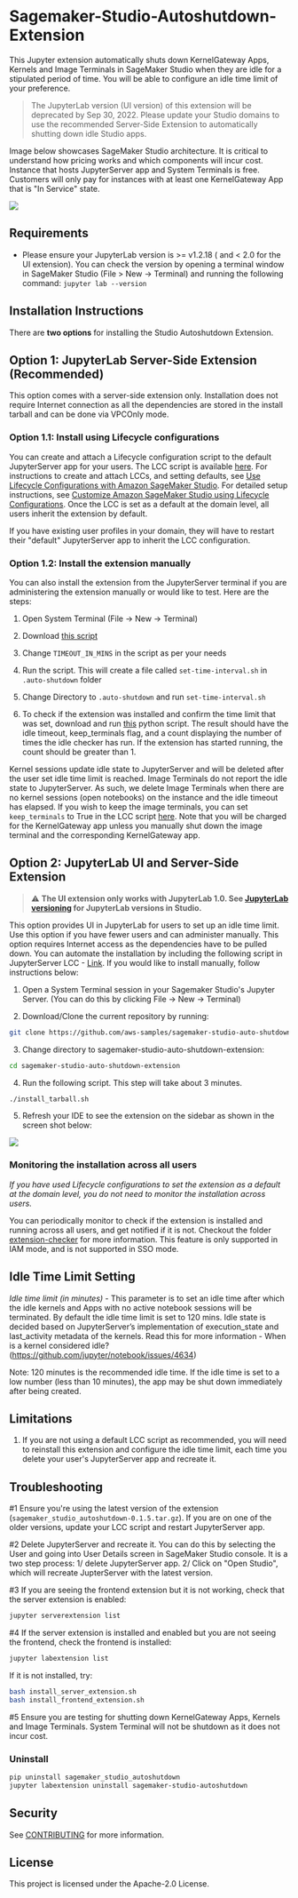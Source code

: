 # Sagemaker-Studio-Autoshutdown-Extension

This Jupyter extension automatically shuts down KernelGateway Apps, Kernels and Image Terminals in SageMaker Studio when they are idle for a stipulated period of time. You will be able to configure an idle time limit of your preference. 

> The JupyterLab version (UI version) of this extension will be deprecated by Sep 30, 2022. Please update your Studio domains to use the recommended Server-Side Extension to automatically shutting down idle Studio apps.

Image below showcases SageMaker Studio architecture. It is critical to understand how pricing works and which components will incur cost. Instance that hosts JupyterServer app and System Terminals is free. Customers will only pay for instances with at least one KernelGateway App that is "In Service" state.

<img src="Studio_arch.jpg">

## Requirements

* Please ensure your JupyterLab version is >= v1.2.18 ( and < 2.0 for the UI extension). You can check the version by opening a terminal window in SageMaker Studio (File > New -> Terminal) and running the following command: `jupyter lab --version`

## Installation Instructions

There are **two options** for installing the Studio Autoshutdown Extension. 

## Option 1: JupyterLab Server-Side Extension (Recommended)
This option comes with a server-side extension only. Installation does not require Internet connection as all the dependencies are stored in the install tarball and can be done via VPCOnly mode. 

### Option 1.1: Install using Lifecycle configurations

You can create and attach a Lifecycle configuration script to the default JupyterServer app for your users. The LCC script is available [here](https://github.com/aws-samples/sagemaker-studio-lifecycle-config-examples/tree/main/scripts/install-autoshutdown-server-extension). For instructions to create and attach LCCs, and setting defaults, see [Use Lifecycle Configurations with Amazon SageMaker Studio](https://docs.aws.amazon.com/sagemaker/latest/dg/studio-lcc.html). For detailed setup instructions, see [Customize Amazon SageMaker Studio using Lifecycle Configurations](https://aws.amazon.com/blogs/machine-learning/customize-amazon-sagemaker-studio-using-lifecycle-configurations/). Once the LCC is set as a default at the domain level, all users inherit the extension by default. 

If you have existing user profiles in your domain, they will have to restart their "default" JupyterServer app to inherit the LCC configuration.

### Option 1.2: Install the extension manually

You can also install the extension from the JupyterServer terminal if you are administering the extension manually or would like to test. Here are the steps:

1. Open System Terminal (File -> New -> Terminal)

2. Download [this script](https://github.com/aws-samples/sagemaker-studio-lifecycle-config-examples/blob/main/scripts/install-autoshutdown-server-extension/on-jupyter-server-start.sh)

3. Change `TIMEOUT_IN_MINS` in the script as per your needs

4. Run the script. This will create a file called `set-time-interval.sh` in `.auto-shutdown` folder

5. Change Directory to `.auto-shutdown` and run `set-time-interval.sh`

6. To check if the extension was installed and confirm the time limit that was set, download and run [this](https://github.com/aws-samples/sagemaker-studio-auto-shutdown-extension/blob/main/check_idle_timeout_configuration.py) python script. The result should have the idle timeout, keep_terminals flag, and a count displaying the number of times the idle checker has run. If the extension has started running, the count should be greater than 1.

Kernel sessions update idle state to JupyterServer and will be deleted after the user set idle time limit is reached. Image Terminals do not report the idle state to JupyterServer. As such, we delete Image Terminals when there are no kernel sessions (open notebooks) on the instance and the idle timeout has elapsed. If you wish to keep the image terminals, you can set `keep_terminals` to True in the LCC script [here](https://github.com/aws-samples/sagemaker-studio-lifecycle-config-examples/blob/main/scripts/install-autoshutdown-server-extension/on-jupyter-server-start.sh#L33). Note that you will be charged for the KernelGateway app unless you manually shut down the image terminal and the corresponding KernelGateway app. 

## Option 2: JupyterLab UI and Server-Side Extension

> ⚠️ **The UI extension only works with JupyterLab 1.0. See [JupyterLab versioning](https://docs.aws.amazon.com/sagemaker/latest/dg/studio-jl.html) for JupyterLab versions in Studio.**

This option provides UI in JupyterLab for users to set up an idle time limit. Use this option if you have fewer users and can administer manually. This option requires Internet access as the dependencies have to be pulled down. You can automate the installation by including the following script in JupyterServer LCC - [Link](https://github.com/aws-samples/sagemaker-studio-lifecycle-config-examples/blob/main/scripts/install-autoshutdown-extension/on-jupyter-server-start.sh). If you would like to install manually, follow instructions below:

1. Open a System Terminal session in your Sagemaker Studio's Jupyter Server. (You can do this by clicking File -> New -> Terminal)

2. Download/Clone the current repository by running: 
```bash
git clone https://github.com/aws-samples/sagemaker-studio-auto-shutdown-extension.git
```
3. Change directory to sagemaker-studio-auto-shutdown-extension:
```bash
cd sagemaker-studio-auto-shutdown-extension
```
4. Run the following script. This step will take about 3 minutes.

```bash
./install_tarball.sh
```
5. Refresh your IDE to see the extension on the sidebar as shown in the screen shot below:

<img src="studio.png">



### Monitoring the installation across all users

*If you have used Lifecycle configurations to set the extension as a default at the domain level, you do not need to monitor the installation across users.*

You can periodically monitor to check if the extension is installed and running across all users, and get notified if it is not. Checkout the folder [extension-checker](extension-checker) for more information. This feature is only supported in IAM mode, and is not supported in SSO mode.


## Idle Time Limit Setting

*Idle time limit (in minutes)* - This parameter is to set an idle time after which the idle kernels and Apps with no active notebook sessions will be terminated. By default the idle time limit is set to 120 mins. Idle state is decided based on JupyterServer’s implementation of execution_state and last_activity metadata of the kernels. Read this for more information - When is a kernel considered idle? (https://github.com/jupyter/notebook/issues/4634)

Note: 120 minutes is the recommended idle time. If the idle time is set to a low number (less than 10 minutes), the app may be shut down immediately after being created.

## Limitations

1. If you are not using a default LCC script as recommended, you will need to reinstall this extension and configure the idle time limit, each time you delete your user's JupyterServer app and recreate it. 

## Troubleshooting

#1 Ensure you're using the latest version of the extension (`sagemaker_studio_autoshutdown-0.1.5.tar.gz`). If you are on one of the older versions, update your LCC script and restart JupyterServer app.

#2 Delete JupyterServer and recreate it. You can do this by selecting the User and going into User Details screen in SageMaker Studio console. It is a two step process: 1/ delete JupyterServer app. 2/ Click on "Open Studio", which will recreate JupterServer with the latest version.

#3 If you are seeing the frontend extension but it is not working, check
that the server extension is enabled:

```bash
jupyter serverextension list
```

#4 If the server extension is installed and enabled but you are not seeing
the frontend, check the frontend is installed:

```bash
jupyter labextension list
```

If it is not installed, try:

```bash
bash install_server_extension.sh
bash install_frontend_extension.sh

```
#5 Ensure you are testing for shutting down KernelGateway Apps, Kernels and Image Terminals. System Terminal will not be shutdown as it does not incur cost.

### Uninstall

```bash
pip uninstall sagemaker_studio_autoshutdown
jupyter labextension uninstall sagemaker-studio-autoshutdown
```

## Security

See [CONTRIBUTING](CONTRIBUTING.md#security-issue-notifications) for more information.

## License

This project is licensed under the Apache-2.0 License.
